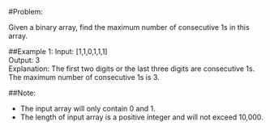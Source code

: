 #Problem:  

Given a binary array, find the maximum number of consecutive 1s in this array.

##Example 1:
	Input: [1,1,0,1,1,1]  
	Output: 3  
	Explanation: The first two digits or the last three digits are consecutive 1s.  
	    The maximum number of consecutive 1s is 3.  

##Note:

 * The input array will only contain 0 and 1.  
 * The length of input array is a positive integer and will not exceed 10,000.  
